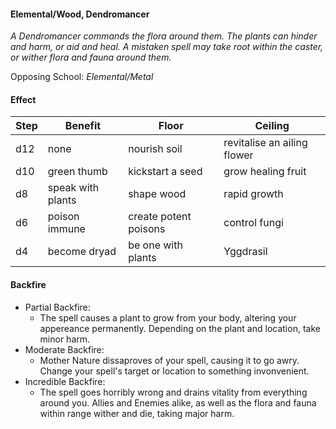 #### Elemental/Wood, Dendromancer
*A Dendromancer commands the flora around them. The plants can hinder and harm, or aid and heal.*
*A mistaken spell may take root within the caster, or wither flora and fauna around them.*

Opposing School: *Elemental/Metal*
    
#### Effect

| Step | Benefit           | Floor                 | Ceiling                      |
| -    | -                 | -                     | -                            |
| d12  | none              | nourish soil          | revitalise an ailing flower  |
| d10  | green thumb       | kickstart a seed      | grow healing fruit           | 
|  d8  | speak with plants | shape wood            | rapid growth                 |
|  d6  | poison immune     | create potent poisons | control fungi                |
|  d4  | become dryad      | be one with plants    | Yggdrasil                    |

#### Backfire
- Partial Backfire:
   - The spell causes a plant to grow from your body, altering your appereance permanently. Depending on the plant and location, take minor harm.
- Moderate Backfire:
   - Mother Nature dissaproves of your spell, causing it to go awry. Change your spell's target or location to something invonvenient.
- Incredible Backfire:
   - The spell goes horribly wrong and drains vitality from everything around you. Allies and Enemies alike, as well as the flora and fauna within range wither and die, taking major harm.
